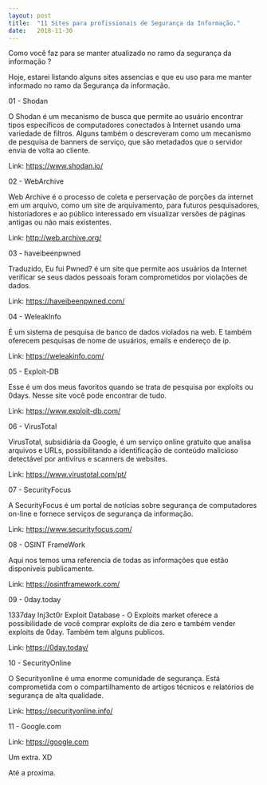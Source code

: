 ```yaml
---
layout: post
title:  "11 Sites para profissionais de Segurança da Informação."
date:   2018-11-30
---
```




Como vocẽ faz para se manter atualizado no ramo da segurança da informação ?

Hoje, estarei listando alguns sites assencias e que eu uso para me manter informado no ramo da Segurança da informação. 



01 - Shodan

O Shodan é um mecanismo de busca que permite ao usuário encontrar tipos específicos de computadores conectados à Internet usando uma variedade de filtros. Alguns também o descreveram como um mecanismo de pesquisa de banners de serviço, que são metadados que o servidor envia de volta ao cliente.

Link: https://www.shodan.io/

02 - WebArchive

Web Archive  é o processo de coleta e perservação de porções da internet em um arquivo, como um site de arquivamento, para futuros pesquisadores, historiadores e ao público interessado em visualizar versões de páginas antigas ou não mais existentes.


Link: http://web.archive.org/


03 - haveibeenpwned

Traduzido, Eu fui Pwned? é um site que permite aos usuários da Internet verificar se seus dados pessoais foram comprometidos por violações de dados. 


Link: https://haveibeenpwned.com/


04 - WeleakInfo

É um sistema de pesquisa de banco de dados violados na web. E também oferecem pesquisas de nome de usuários, emails e endereço de ip.

Link: https://weleakinfo.com/

05 - Exploit-DB

Esse é um dos meus favoritos quando se trata de pesquisa por exploits ou 0days. Nesse site você pode encontrar de tudo. 

Link: https://www.exploit-db.com/

06 - VirusTotal

VirusTotal, subsidiária da Google, é um serviço online gratuito que analisa arquivos e URLs, possibilitando a identificação de conteúdo malicioso detectável por antivírus e scanners de websites.

Link: https://www.virustotal.com/pt/

07 - SecurityFocus

A SecurityFocus é um portal de notícias sobre segurança de computadores on-line e fornece serviços de segurança da informação.

Link: https://www.securityfocus.com/

08 - OSINT FrameWork

Aqui nos temos uma referencia de todas as informações que estão disponiveis publicamente. 

Link: https://osintframework.com/

09 - 0day.today

1337day Inj3ct0r Exploit Database - O Exploits market oferece a possibilidade de você comprar exploits de dia zero e também vender exploits de 0day. Também tem alguns publicos. 


Link: https://0day.today/

10 - SecurityOnline

O Securityonline é uma enorme comunidade de segurança. Está comprometida com o compartilhamento de artigos técnicos e relatórios de segurança de alta qualidade.

Link: https://securityonline.info/



11 - Google.com

Link: https://google.com

Um extra. XD

Até a proxima. 
